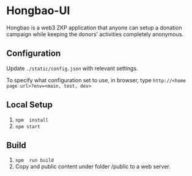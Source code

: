 # Hongbao-UI

Hongbao is a web3 ZKP application that anyone can setup a donation campaign while keeping the donors’ activities completely anonymous. 

## Configuration

Update `./static/config.json` with relevant settings.

To specify what configuration set to use, in browser, type `http://<home page url>?env=<main, test, dev>`

## Local Setup

1. `npm  install`
1. `npm start`

## Build
1. `npm  run build`
1. Copy and public content under folder /public to a web server.
